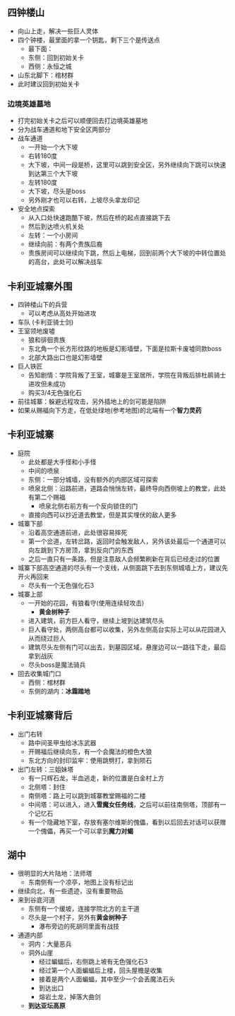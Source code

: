 ## 四钟楼山
- 向山上走，解决一些巨人灵体
- 四个钟楼，最里面的拿一个钥匙，剩下三个是传送点
	- 最下面：
	- 东侧：回到初始关卡
	- 西侧：永恒之城
- 山东北脚下：棺材群
- 此时建议回到初始关卡

### 边境英雄墓地
- 打完初始关卡之后可以顺便回去打边境英雄墓地
- 分为战车通道和地下安全区两部分
- 战车通道
	- 一开始一个大下坡
	- 右转180度
	- 大下坡，中间一段是桥，这里可以跳到安全区，另外继续向下跳可以快速到达第三个大下坡
	- 左转180度
	- 大下坡，尽头是boss
	- 另外刚才也可以右转，上坡尽头拿龙印记
- 安全地点探索
	- 从入口处快速跑酷下坡，然后在桥的起点直接跳下去
	- 然后到达喷火机关处
	- 左转：一个小房间
	- 继续向前：有两个贵族后裔
	- 贵族房间可以继续向下跳，然后上电梯，回到前两个大下坡的中转位置处的高台，此处可以解决战车

## 卡利亚城寨外围
- 四钟楼山下的兵营
	- 可以考虑从高处开始进攻
- 车队 (卡利亚骑士剑)
- 王室领地废墟
	- 狼和徘徊贵族
	- 东北角一个长方形纹路的地板是幻影墙壁，下面是拉斯卡废墟同款boss
	- 北部大路出口也是幻影墙壁
- 巨人铁匠
	- 告知剧情：学院背叛了王室，城寨是王室居所，学院在背叛后排杜鹃骑士进攻但未成功
	- 购买3/4无色强化石
- 前往城寨：躲避远程攻击，另外插地上的剑可能是陷阱
- 如果从赐福向下方走，在低处绿地(参考地图)的北端有一个**智力灵药**

## 卡利亚城寨
- 庭院
	- 此处都是大手怪和小手怪
	- 中间的喷泉
	- 东侧：一部分城墙，没有额外的内部区域可探索
	- 喷泉北侧：沿路前进，道路会悄悄左转，最终导向西侧坡上的教堂，此处有第二个赐福
		- 喷泉北侧右前方有一个反向锁住的门
	- 直接向西可以抄近道去教堂，但是其实埋伏的敌人更多
- 城寨下部
	- 沿着高空通道前进，此处很容易摔死
	- 第一个岔道，左转岔路，返回时会触发敌人，另外该处最后一个通道可以向左跳到下方房顶，拿到反向门的东西
	- 之后一直只有一条路，但是注意敌人会频繁刷新在背后已经走过的位置
- 城寨下部高空通道的尽头有一个支线，从侧面跳下去到东侧城墙上方，建议先开火再回来
	- 尽头有一个无色强化石3
- 城寨上部
	- 一开始的花园，有狼看守(使用连续轻攻击)
		- **黄金树种子**
	- 进入建筑，前方巨人看守，继续上坡到达建筑尽头
	- 巨人看守处，两侧高台都可以收集，另外左侧高台实际上可以从花园进入从而绕过巨人
	- 建筑尽头左侧有门可以出去，到墓园区域，悬崖边可以一路往下走，最后拿到战灰
	- 尽头boss是魔法骑兵
- 回去收集城门口
	- 西侧：棺材群
	- 东侧的湖内：**冰霜踏地**

## 卡利亚城寨背后
- 出门右转
	- 路中间圣甲虫给冰冻武器
	- 开赐福后继续向东，有一个会魔法的橙色大狼
	- 东北方向的封印监牢：使用跳劈打，拿到陨石
- 出门左转：三姐妹塔
	- 有一只辉石龙，半血逃走，新的位置是白金村上方
	- 北侧塔：封住
	- 南侧塔：路上可以跳到城寨教堂赐福的二楼
	- 中间塔：可以进入，进入**雪魔女任务线**，之后可以前往南侧塔，顶部有一个记忆石
	- 有一个隐藏地下室，存放有塞尔维斯的傀儡，看到以后回去对话可以获赠一个傀儡，再买一个可以拿到**魔力对蝎**

## 湖中
- 很明显的大片陆地：法师塔
	- 东南侧有一个凉亭，地图上没有标记出
- 继续向北，有一些遗迹，没有重要物品
- 来到谷底河道
	- 东侧有一个缓坡，连接学院北方的主干道
	- 尽头是一个村子，另外有**黄金树种子**
		- 瀑布旁边的死胡同里面有战技
- 通道内部
	- 洞内：大量恶兵
	- 洞外山崖
		- 经过蝙蝠后，右侧跳上坡有无色强化石3
		- 经过第一个人面蝙蝠后上楼，回头屋檐是收集
		- 接着是两个人面蝙蝠，其中至少一个会丢魔法石头
		- 到达出口
		- 熔岩土龙，掉落大曲剑
	- **到达亚坛高原**
